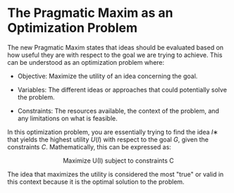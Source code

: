 # The Pragmatic Maxim as an Optimization Problem

The new Pragmatic Maxim states that ideas should be evaluated based on how useful they are with respect to the goal we are trying to achieve. This can be understood as an optimization problem where:

- Objective: Maximize the utility of an idea concerning the goal.

- Variables: The different ideas or approaches that could potentially solve the problem.

- Constraints: The resources available, the context of the problem, and any limitations on what is feasible.

In this optimization problem, you are essentially trying to find the idea $I∗$ that yields the highest utility $U(I)$ with respect to the goal $G$, given the constraints $C$. Mathematically, this can be expressed as:

```math
\text{Maximize U(I) subject to constraints C}
```

The idea that maximizes the utility is considered the most "true" or valid in this context because it is the optimal solution to the problem.

